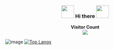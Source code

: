 <div align="center">
<h3><img src="https://media.giphy.com/media/WUlplcMpOCEmTGBtBW/giphy.gif" width="40"> Hi there <img src="https://media.giphy.com/media/WUlplcMpOCEmTGBtBW/giphy.gif" width="40"></h3>
</div>

<p align="center"> 
  <b>Visitor Count</b><br>
  <img src="https://profile-counter.glitch.me/tugbaca/count.svg" /> 
</p>

![image](https://github.com/saadeghi/saadeghi/blob/master/dino.gif)
[![Top Langs](https://github-readme-stats.vercel.app/api/top-langs/?username=tugbaca&layout=compact&langs_count=10)](https://github.com/tugbaca/github-readme-stats)



